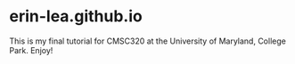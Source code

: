 # erin-lea.github.io
This is my final tutorial for CMSC320 at the University of Maryland, College Park. Enjoy!
